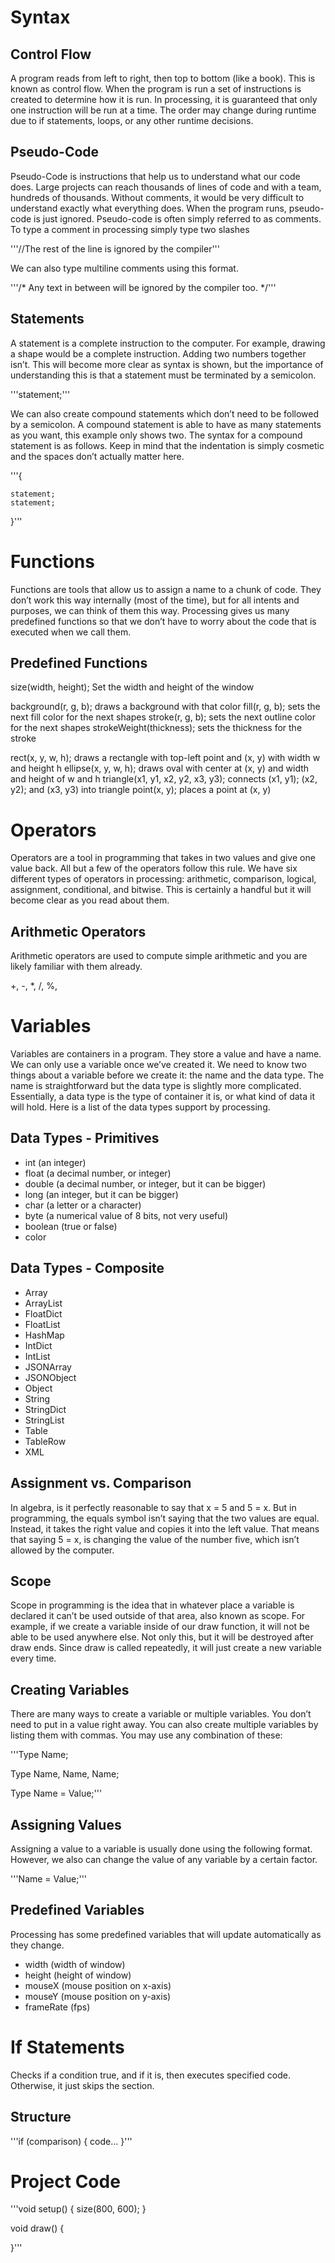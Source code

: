 # Syntax

## Control Flow

A program reads from left to right, then top to bottom (like a book). This is known as control flow. When the program is run a set of instructions is created to determine how it is run. In processing, it is guaranteed that only one instruction will be run at a time. The order may change during runtime due to if statements, loops, or any other runtime decisions.

## Pseudo-Code

Pseudo-Code is instructions that help us to understand what our code does. Large projects can reach thousands of lines of code and with a team, hundreds of thousands. Without comments, it would be very difficult to understand exactly what everything does. When the program runs, pseudo-code is just ignored. Pseudo-code is often simply referred to as comments. To type a comment in processing simply type two slashes

'''//The rest of the line is ignored by the compiler'''

We can also type multiline comments using this format.

'''/* 
Any text in between will be ignored by the compiler too. 
 */'''

## Statements

A statement is a complete instruction to the computer. For example, drawing a shape would be a complete instruction. Adding two numbers together isn’t. This will become more clear as syntax is shown, but the importance of understanding this is that a statement must be terminated by a semicolon. 

'''statement;'''

We can also create compound statements which don’t need to be followed by a semicolon. A compound statement is able to have as many statements as you want, this example only shows two. The syntax for a compound statement is as follows. Keep in mind that the indentation is simply cosmetic and the spaces don’t actually matter here.

'''{

	statement;
	statement;

}'''

# Functions

Functions are tools that allow us to assign a name to a chunk of code. They don’t work this way internally (most of the time), but for all intents and purposes, we can think of them this way. Processing gives us many predefined functions so that we don’t have to worry about the code that is executed when we call them.

## Predefined Functions

size(width, height); Set the width and height of the window

background(r, g, b); draws a background with that color
fill(r, g, b); sets the next fill color for the next shapes
stroke(r, g, b); sets the next outline color for the next shapes
strokeWeight(thickness); sets the thickness for the stroke

rect(x, y, w, h); draws  a rectangle with top-left point and (x, y) with width w and height h
ellipse(x, y, w, h); draws oval with center at (x, y) and width and height of w and h
triangle(x1, y1, x2, y2, x3, y3); connects (x1, y1); (x2, y2); and (x3, y3) into triangle
point(x, y); places a point at (x, y)

# Operators

Operators are a tool in programming that takes in two values and give one value back. All but a few of the operators follow this rule. We have six different types of operators in processing: arithmetic, comparison, logical, assignment, conditional, and bitwise. This is certainly a handful but it will become clear as you read about them.

## Arithmetic Operators

Arithmetic operators are used to compute simple arithmetic and you are likely familiar with them already. 

+, -, *, /, %, 

# Variables

Variables are containers in a program. They store a value and have a name. We can only use a variable once we’ve created it. We need to know two things about a variable before we create it: the name and the data type. The name is straightforward but the data type is slightly more complicated. Essentially, a data type is the type of container it is, or what kind of data it will hold. Here is a list of the data types support by processing.

## Data Types - Primitives

*    int (an integer)
*    float (a decimal number, or integer)
*    double (a decimal number, or integer, but it can be bigger)
*    long (an integer, but it can be bigger)
*    char (a letter or a character)
*    byte (a numerical value of 8 bits, not very useful)
*    boolean (true or false)
*    color


## Data Types - Composite

*   Array
*   ArrayList
*   FloatDict
*   FloatList
*   HashMap
*   IntDict
*   IntList
*   JSONArray
*   JSONObject
*   Object
*   String
*   StringDict
*   StringList
*   Table
*   TableRow
*   XML


## Assignment vs. Comparison

In algebra, is it perfectly reasonable to say that x = 5 and 5 = x. But in programming, the equals symbol isn’t saying that the two values are equal. Instead, it takes the right value and copies it into the left value. That means that saying 5 = x, is changing the value of the number five, which isn’t allowed by the computer.

## Scope

Scope in programming is the idea that in whatever place a variable is declared it can’t be used outside of that area, also known as scope. For example, if we create a variable inside of our draw function, it will not be able to be used anywhere else. Not only this, but it will be destroyed after draw ends. Since draw is called repeatedly, it will just create a new variable every time.

## Creating Variables

There are many ways to create a variable or multiple variables. You don’t need to put in a value right away. You can also create multiple variables by listing them with commas. You may use any combination of these:

'''Type Name;

Type Name, Name, Name;

Type Name = Value;'''

## Assigning Values

Assigning a value to a variable is usually done using the following format. However, we also can change the value of any variable by a certain factor.

'''Name = Value;'''

## Predefined Variables

Processing has some predefined variables that will update automatically as they change. 

*   width (width of window)
*   height (height of window)
*   mouseX (mouse position on x-axis)
*   mouseY (mouse position on y-axis)
*   frameRate (fps)


# If Statements

Checks if a condition true, and if it is, then executes specified code. Otherwise, it just skips the section.

## Structure

'''if (comparison)
{
  code...
}'''


# Project Code

'''void setup() { 
	size(800, 600);
}

void draw() {

}'''